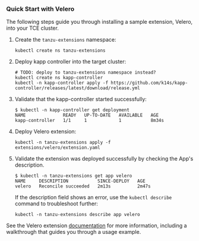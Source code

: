 ### Quick Start with Velero

The following steps guide you through installing a sample extension, Velero, into your TCE cluster.

1. Create the `tanzu-extensions` namespace:

    ```shell
    kubectl create ns tanzu-extensions
    ```

2. Deploy kapp controller into the target cluster:

    ```shell
    # TODO: deploy to tanzu-extensions namespace instead?
    kubectl create ns kapp-controller
    kubectl -n kapp-controller apply -f https://github.com/k14s/kapp-controller/releases/latest/download/release.yml
    ```

3. Validate that the kapp-controller started successfully:

    ```shell
    $ kubectl -n kapp-controller get deployment
    NAME              READY   UP-TO-DATE   AVAILABLE   AGE
    kapp-controller   1/1     1            1           8m34s
    ```

4. Deploy Velero extension:

    ```shell
    kubectl -n tanzu-extensions apply -f extensions/velero/extension.yaml
    ```

5. Validate the extension was deployed successfully by checking the App's description.

    ```shell
    $ kubectl -n tanzu-extensions get app velero
    NAME     DESCRIPTION           SINCE-DEPLOY   AGE
    velero   Reconcile succeeded   2m13s          2m47s
    ```

    If the description field shows an error, use the `kubectl describe` command to troubleshoot further:

    ```shell
    kubectl -n tanzu-extensions describe app velero
    ```

See the Velero extension [documentation](./extensions/velero) for more information, including a walkthrough that guides you through a usage example.
